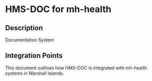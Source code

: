 # HMS-DOC for mh-health

## Description

Documentation System

## Integration Points

This document outlines how HMS-DOC is integrated with mh-health systems in Marshall Islands.
